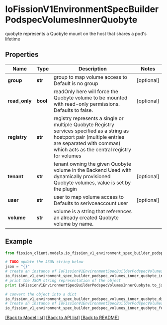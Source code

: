 # IoFissionV1EnvironmentSpecBuilderPodspecVolumesInnerQuobyte

quobyte represents a Quobyte mount on the host that shares a pod's lifetime

## Properties

Name | Type | Description | Notes
------------ | ------------- | ------------- | -------------
**group** | **str** | group to map volume access to Default is no group | [optional] 
**read_only** | **bool** | readOnly here will force the Quobyte volume to be mounted with read-only permissions. Defaults to false. | [optional] 
**registry** | **str** | registry represents a single or multiple Quobyte Registry services specified as a string as host:port pair (multiple entries are separated with commas) which acts as the central registry for volumes | 
**tenant** | **str** | tenant owning the given Quobyte volume in the Backend Used with dynamically provisioned Quobyte volumes, value is set by the plugin | [optional] 
**user** | **str** | user to map volume access to Defaults to serivceaccount user | [optional] 
**volume** | **str** | volume is a string that references an already created Quobyte volume by name. | 

## Example

```python
from fission_client.models.io_fission_v1_environment_spec_builder_podspec_volumes_inner_quobyte import IoFissionV1EnvironmentSpecBuilderPodspecVolumesInnerQuobyte

# TODO update the JSON string below
json = "{}"
# create an instance of IoFissionV1EnvironmentSpecBuilderPodspecVolumesInnerQuobyte from a JSON string
io_fission_v1_environment_spec_builder_podspec_volumes_inner_quobyte_instance = IoFissionV1EnvironmentSpecBuilderPodspecVolumesInnerQuobyte.from_json(json)
# print the JSON string representation of the object
print IoFissionV1EnvironmentSpecBuilderPodspecVolumesInnerQuobyte.to_json()

# convert the object into a dict
io_fission_v1_environment_spec_builder_podspec_volumes_inner_quobyte_dict = io_fission_v1_environment_spec_builder_podspec_volumes_inner_quobyte_instance.to_dict()
# create an instance of IoFissionV1EnvironmentSpecBuilderPodspecVolumesInnerQuobyte from a dict
io_fission_v1_environment_spec_builder_podspec_volumes_inner_quobyte_form_dict = io_fission_v1_environment_spec_builder_podspec_volumes_inner_quobyte.from_dict(io_fission_v1_environment_spec_builder_podspec_volumes_inner_quobyte_dict)
```
[[Back to Model list]](../README.md#documentation-for-models) [[Back to API list]](../README.md#documentation-for-api-endpoints) [[Back to README]](../README.md)


